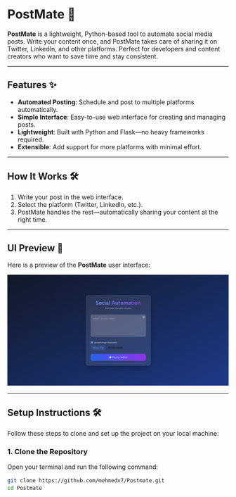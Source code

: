 # PostMate 🚀

**PostMate** is a lightweight, Python-based tool to automate social media posts. Write your content once, and PostMate takes care of sharing it on Twitter, LinkedIn, and other platforms. Perfect for developers and content creators who want to save time and stay consistent.

---

## Features ✨
- **Automated Posting**: Schedule and post to multiple platforms automatically.
- **Simple Interface**: Easy-to-use web interface for creating and managing posts.
- **Lightweight**: Built with Python and Flask—no heavy frameworks required.
- **Extensible**: Add support for more platforms with minimal effort.

---

## How It Works 🛠️
1. Write your post in the web interface.
2. Select the platform (Twitter, LinkedIn, etc.).
3. PostMate handles the rest—automatically sharing your content at the right time.

---

## UI Preview 📸

Here is a preview of the **PostMate** user interface:

![UI Screenshot](static/img/UI.png)

---

## Setup Instructions 🛠️

Follow these steps to clone and set up the project on your local machine:

### 1. Clone the Repository
Open your terminal and run the following command:
```bash
git clone https://github.com/mehmedx7/Postmate.git
cd Postmate
